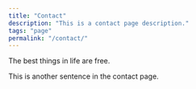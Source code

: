 ```yaml
---
title: "Contact"
description: "This is a contact page description."
tags: "page"
permalink: "/contact/"
---
```


The best things in life are free.

This is another sentence in the contact page.
